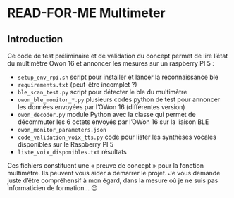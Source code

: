 
# READ-FOR-ME Multimeter

## Introduction

Ce code de test préliminaire et de validation du concept permet de lire l’état du multimètre Owon 16 et annoncer les mesures sur un raspberry PI 5 :

* `setup_env_rpi.sh` script pour installer et lancer la reconnaissance ble
* `requirements.txt` (peut-être incomplet ?)
* `ble_scan_test.py` script pour détecter le ble du multimètre
* `owon_ble_monitor_*.py`  plusieurs codes python de test pour annoncer les données envoyées par l’OWon 16 (différentes version)
* `owon_decoder.py` module Python avec la classe qui permet de décommuter les 6 octets envoyés par l’OWon 16 sur la liaison BLE
* `owon_monitor_parameters.json`
* `code_validation_voix_tts.py` code pour lister les synthèses vocales disponibles sur le Raspberry PI 5 
* `liste_voix_disponibles.txt` résultats

Ces fichiers constituent une « preuve de concept » pour la fonction multimètre. Ils peuvent vous aider à démarrer le projet. Je vous demande juste d’être compréhensif à mon égard, dans la mesure où je ne suis pas informaticien de formation… 😉
